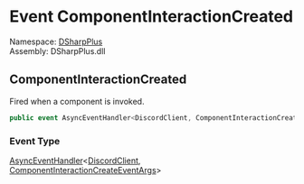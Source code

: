 # Event ComponentInteractionCreated

Namespace: [DSharpPlus](DSharpPlus.md)  
Assembly: DSharpPlus.dll

## <a id="DSharpPlus_DiscordShardedClient_ComponentInteractionCreated"></a>ComponentInteractionCreated

Fired when a component is invoked.

```csharp
public event AsyncEventHandler<DiscordClient, ComponentInteractionCreateEventArgs> ComponentInteractionCreated
```

### Event Type

[AsyncEventHandler](DSharpPlus.AsyncEvents.AsyncEventHandler\-2.md)<[DiscordClient](DSharpPlus.DiscordClient.md), [ComponentInteractionCreateEventArgs](DSharpPlus.EventArgs.ComponentInteractionCreateEventArgs.md)\>

